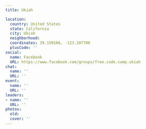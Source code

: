 ```yaml
---
title: Ukiah

location:
  country: United States
  state: California
  city: Ukiah
  neighborhood: 
  coordinates: 39.150166, -123.207786
  plusCode: ''
social:
  name: Facebook
  URL: https://www.facebook.com/groups/free.code.camp.ukiah
chat:
  name: ''
  URL: ''
event:
  name: ''
  URL: ''
leaders:
- name: ''
  URL: ''
photos:
  old: 
  cover: ''
---
```

